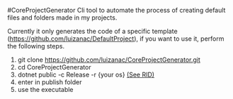 #CoreProjectGenerator
Cli tool to automate the process of creating default files and folders made in my projects.

Currently it only generates the code of a specific template (https://github.com/luizanac/DefaultProject), if you want to use it, perform the following steps.

 1. git clone https://github.com/luizanac/CoreProjectGenerator.git
 2. cd CoreProjectGenerator
 3. dotnet public -c Release -r {your os} [(See RID)](https://docs.microsoft.com/en-us/dotnet/core/rid-catalog)
 4. enter in publish folder
 5. use the executable


